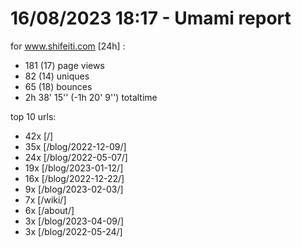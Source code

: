 # 16/08/2023 18:17 - Umami report
for www.shifeiti.com [24h] :

 - 181 (17) page views
 - 82 (14) uniques
 - 65 (18) bounces
 - 2h 38' 15'' (-1h 20' 9'') totaltime


top 10 urls:
 - 42x [/]
 - 35x [/blog/2022-12-09/]
 - 24x [/blog/2022-05-07/]
 - 19x [/blog/2023-01-12/]
 - 16x [/blog/2022-12-22/]
 - 9x [/blog/2023-02-03/]
 - 7x [/wiki/]
 - 6x [/about/]
 - 3x [/blog/2023-04-09/]
 - 3x [/blog/2022-05-24/]


